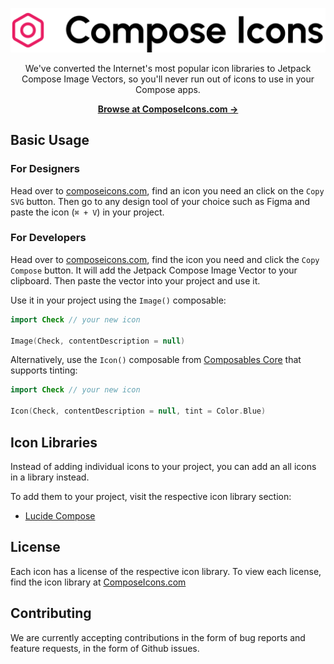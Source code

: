 <p align="center">
  <a href="https://composeicons.com" target="_blank">
    <img src="./art/logo.svg">
  </a>
</p>

<p align="center">
  We've converted the Internet's most popular icon libraries to Jetpack Compose Image Vectors, so you'll never run out of icons to use in your Compose apps.
<p>

<p align="center">
  <a href="https://composeicons.com"><strong>Browse at ComposeIcons.com &rarr;</strong></a>
</p>

## Basic Usage

### For Designers

Head over to [composeicons.com](https://composeicons.com), find an icon you need an click on
the `Copy SVG` button. Then go to any design tool of your choice such as Figma and paste the icon (`⌘ + V`) in your project.

### For Developers

Head over to [composeicons.com](https://composeicons.com), find the icon you need and click the `Copy Compose` button. 
It will add the Jetpack Compose Image Vector to your clipboard. Then paste the vector into your project and use it.

Use it in your project using the `Image()` composable:

```kotlin
import Check // your new icon

Image(Check, contentDescription = null)
```

Alternatively, use the `Icon()` composable from [Composables Core](https://composablescore.com) that supports tinting:

```kotlin
import Check // your new icon

Icon(Check, contentDescription = null, tint = Color.Blue)
```

## Icon Libraries

Instead of adding individual icons to your project, you can add an all icons in a library instead. 

To add them to your project, visit the respective icon library section: 

- [Lucide Compose](icons-lucide/)

## License

Each icon has a license of the respective icon library. To view each license, find the icon library
at [ComposeIcons.com](https://composeicons.com)

## Contributing

We are currently accepting contributions in the form of bug reports and feature requests, in the form of Github issues.
